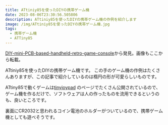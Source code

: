 ```yaml
---
title: ATtiniy85を使ったDIYの携帯ゲーム機
date: 2023-08-06T23:30:56.505806
description: ATtiniy85を使ったDIYの携帯ゲーム機の作例を紹介します
image: /img/ATtiniy85を使ったDIYの携帯ゲーム機.jpg
tags:
  - 携帯ゲーム機
  - ATTiny85
---
```

[DIY-mini-PCB-based-handheld-retro-game-console](https://hackaday.io/project/184616-diy-mini-pcb-based-handheld-retro-game-console)から発見。画像もここから転載。

ATtiniy85を使ったDIYの携帯ゲーム機です。
この手のゲーム機の作例はたくさんありますが、この記事で紹介しているのは楕円の形が可愛らしいものです。

ATtiny85で動くゲームは[tinyjoypad](https://www.tinyjoypad.com/tinyjoypad_attiny85) のページでたくさん公開されているので、ゲーム機を作るだけで、ソフトウェアは人の作ったものを流用できるというのも、良いところです。

裏面にCR2032と思われるコイン電池のホルダーがついているので、携帯ゲーム機としても遊べそうです。


